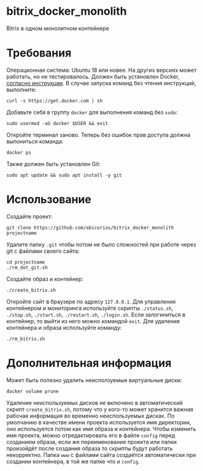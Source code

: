 # bitrix_docker_monolith
Bitrix в одном монолитном контейнере
# Требования
Операционная система: Ubuntu 18 или новее. На других версиях может работать, но не тестировалось. Должен быть установлен Docker, [согласно инструкции](https://docs.docker.com/engine/install/ubuntu/). В случае запуска команд без чтения инструкций, выполните:
```
curl -s https://get.docker.com | sh
```
Добавьте себя в группу `docker` для выполнения команд без `sudo`:
```
sudo usermod -aG docker $USER && exit
```
Откройте терминал заново. Теперь без ошибок прав доступа должна выпониться команда:
```
docker ps
```
Также должен быть установлен Git:
```
sudo apt update && sudo apt install -y git
```
# Использование
Создайте проект:
```
git clone https://github.com/abicorios/bitrix_docker_monolith projectname
```
Удалите папку `.git` чтобы потом не было сложностей при работе через git с файлами своего сайта:
```
cd projectname
./rm_dot_git.sh
```
Создайте образ и контейнер:
```
./create_bitrix.sh
```
Откройте сайт в браузере по адресу `127.0.0.1`. Для управления контейнером и мониторинга используйте скрипты `./status.sh`, `./stop.sh`, `./start.sh`, `./restart.sh`, `./login.sh`. Если залогиниться в контейнер, то выйти из него можно командой `exit`.
Для удаления контейнера и образа используйте команду:
```
./rm_bitrix.sh
```
# Дополнительная информация
Может быть полезно удалить неисползуемые виртуальные диски:
```
docker volume prune
```
Удаление неиспользуемых дисков не включено в автоматический скрипт `create_bitrix.sh`, потому что у кого-то может хранится важная рабочая информация во временно неиспользуемых дисках.
По умолчанию в качестве имени проекта используется имя директории, оно используется потом как имя образа и контейнера. Чтобы изменить имя проекта, можно отредактировать его в файле `config` перед созданием образа, если же переименование проекта или папки произойдёт после создания образа то скрипты будут работать некорректно. Папка `www` с файлами сайта создаётся автоматически при создании контейнера, в той же папке что и `config`.
